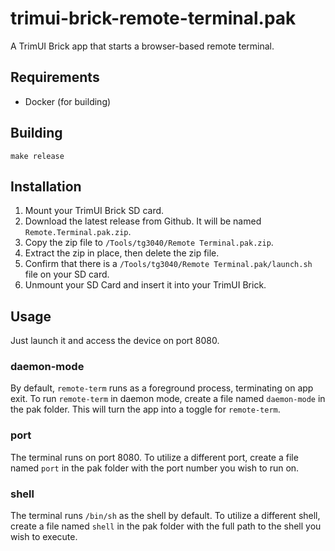 # trimui-brick-remote-terminal.pak

A TrimUI Brick app that starts a browser-based remote terminal.

## Requirements

- Docker (for building)

## Building

```shell
make release
```

## Installation

1. Mount your TrimUI Brick SD card.
2. Download the latest release from Github. It will be named `Remote.Terminal.pak.zip`.
3. Copy the zip file to `/Tools/tg3040/Remote Terminal.pak.zip`.
4. Extract the zip in place, then delete the zip file.
5. Confirm that there is a `/Tools/tg3040/Remote Terminal.pak/launch.sh` file on your SD card.
6. Unmount your SD Card and insert it into your TrimUI Brick.

## Usage

Just launch it and access the device on port 8080.

### daemon-mode

By default, `remote-term` runs as a foreground process, terminating on app exit. To run `remote-term` in daemon mode, create a file named `daemon-mode` in the pak folder. This will turn the app into a toggle for `remote-term`.

### port

The terminal runs on port 8080. To utilize a different port, create a file named `port` in the pak folder with the port number you wish to run on.

### shell

The terminal runs `/bin/sh` as the shell by default. To utilize a different shell, create a file named `shell` in the pak folder with the full path to the shell you wish to execute.
